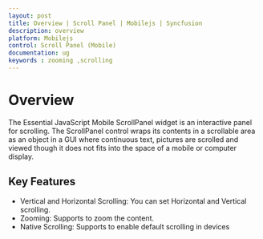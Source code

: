 ```yaml
---
layout: post
title: Overview | Scroll Panel | Mobilejs | Syncfusion
description: overview
platform: Mobilejs
control: Scroll Panel (Mobile)
documentation: ug
keywords : zooming ,scrolling
---
```


# Overview

The Essential JavaScript Mobile ScrollPanel widget is an interactive panel for scrolling. The ScrollPanel control wraps its contents in a scrollable area as an object in a GUI where continuous text, pictures are scrolled and viewed though it does not fits into the space of a mobile or computer display.

## Key Features

* Vertical and Horizontal Scrolling: You can set Horizontal and Vertical scrolling.
* Zooming: Supports to zoom the content.
* Native Scrolling: Supports to enable default scrolling in devices



